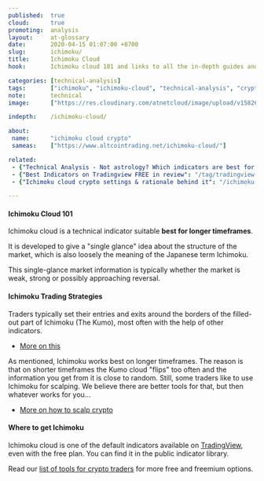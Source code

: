 ```yaml
---
published:  true
cloud:      true
promoting:  analysis
layout:     at-glossary
date:       2020-04-15 01:07:00 +0700
slug:       ichimoku/
title:      Ichimoku Cloud
hook:       Ichimoku cloud 101 and links to all the in-depth guides and strategies.

categories: [technical-analysis]
tags:       ["ichimoku", "ichimoku-cloud", "technical-analysis", "crypto-exchange", "crypto-market"]
note:       technical
image:      ["https://res.cloudinary.com/atnetcloud/image/upload/v1582606127/atnet/blog_ichimoku-crypto/bitfinex_ichimoku_leg_cgphhq.jpg"]

indepth:    /ichimoku-cloud/

about:
 name:      "ichimoku cloud crypto"
 sameas:    ["https://www.altcointrading.net/ichimoku-cloud/"]

related:
 - {"Technical Analysis - Not astrology? Which indicators are best for crypto trading": "/technical-analysis/"}
 - {"Best Indicators on Tradingview FREE in review": "/tag/tradingview-script-review/"}
 - {"Ichimoku cloud crypto settings & rationale behind it": "/ichimoku-cloud/"}

---
```


#### Ichimoku Cloud 101

Ichimoku cloud is a technical indicator suitable **best for longer timeframes**.

It is developed to give a "single glance" idea about the structure of the market, which is also loosely the meaning of the Japanese term Ichimoku.

This single-glance market information is typically whether the market is weak, strong or possibly approaching reversal.

#### Ichimoku Trading Strategies

Traders typically set their entries and exits around the borders of the filled-out part of Ichimoku (The Kumo), most often with the help of other indicators.

* [More on this](/ichimoku-cloud/)

As mentioned, Ichimoku works best on longer timeframes. The reason is that on shorter timeframes the Kumo cloud "flips" too often and the information you get from it is close to random. Still, some traders like to use Ichimoku for scalping. We believe there are better tools for that, but then whatever works for you...

* [More on how to scalp crypto](/strategy/scalping/)

#### Where to get Ichimoku

Ichimoku cloud is one of the default indicators available on [TradingView](http://bit.ly/atnet-tv), even with the free plan. You can find it in the public indicator library.

Read our [list of tools for crypto traders](/tools/) for more free and freemium options.
